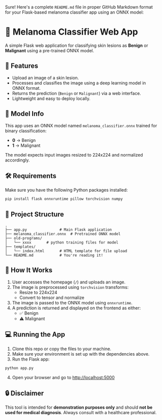 Sure! Here's a complete `README.md` file in proper GitHub Markdown format for your Flask-based melanoma classifier app using an ONNX model:


# 🧬 Melanoma Classifier Web App

A simple Flask web application for classifying skin lesions as **Benign** or **Malignant** using a pre-trained ONNX model.

## 🚀 Features

- Upload an image of a skin lesion.
- Processes and classifies the image using a deep learning model in ONNX format.
- Returns the prediction (`Benign` or `Malignant`) via a web interface.
- Lightweight and easy to deploy locally.

## 🧠 Model Info

This app uses an ONNX model named `melanoma_classifier.onnx` trained for binary classification:
- **0** → Benign
- **1** → Malignant

The model expects input images resized to 224x224 and normalized accordingly.

## 🛠️ Requirements

Make sure you have the following Python packages installed:

```bash
pip install flask onnxruntime pillow torchvision numpy
```

## 📂 Project Structure

```
.
├── app.py               # Main Flask application
├── melanoma_classifier.onnx  # Pretrained ONNX model
├── old-programs/
│   └── xxxx       # python training files for model
├── templates/
│   └── index.html       # HTML template for file upload
└── README.md            # You're reading it!
```

## 🧪 How It Works

1. User accesses the homepage (`/`) and uploads an image.
2. The image is preprocessed using `torchvision` transforms:
   - Resize to 224x224
   - Convert to tensor and normalize
3. The image is passed to the ONNX model using `onnxruntime`.
4. A prediction is returned and displayed on the frontend as either:
   - ✅ Benign
   - ⚠️ Malignant

## 💻 Running the App

1. Clone this repo or copy the files to your machine.
2. Make sure your environment is set up with the dependencies above.
3. Run the Flask app:

```bash
python app.py
```

4. Open your browser and go to [http://localhost:5000](http://localhost:5000)

## 🔒 Disclaimer

This tool is intended for **demonstration purposes only** and should **not be used for medical diagnosis**. Always consult with a healthcare professional.

